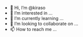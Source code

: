 - 👋 Hi, I’m @kiraso
- 👀 I’m interested in ...
- 🌱 I’m currently learning ...
- 💞️ I’m looking to collaborate on ...
- 📫 How to reach me ...

<!---
kiraso/kiraso is a ✨ special ✨ repository because its `README.md` (this file) appears on your GitHub profile.
You can click the Preview link to take a look at your changes.
--->
